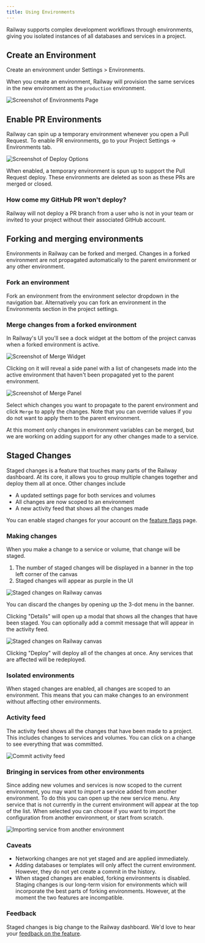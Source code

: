 ```yaml
---
title: Using Environments
---
```


Railway supports complex development workflows through environments, giving you isolated instances of all databases and services in a project.

## Create an Environment

Create an environment under Settings > Environments.

When you create an environment, Railway will provision the same services in the new environment as the `production` environment.

<Image src="https://res.cloudinary.com/railway/image/upload/v1644621886/docs/Environments.gif"
            alt="Screenshot of Environments Page"
            layout="responsive"
            width={800} height={434} quality={100} />

## Enable PR Environments

Railway can spin up a temporary environment whenever you open a Pull Request. To enable PR environments, go to your Project Settings -> Environments tab.

<Image
src="https://res.cloudinary.com/railway/image/upload/v1699568846/docs/enablePrEnv_f5n2hx.png"
alt="Screenshot of Deploy Options"
layout="responsive"
width={480} height={156} quality={80} />

When enabled, a temporary environment is spun up to support the Pull Request deploy. These environments are deleted as soon as these PRs are merged or closed.

### How come my GitHub PR won't deploy?

Railway will not deploy a PR branch from a user who is not in your team or invited to your project without their associated GitHub account.

## Forking and merging environments

Environments in Railway can be forked and merged. Changes in a forked environment are not propagated automatically to the parent environment or any other environment.

### Fork an environment

Fork an environment from the environment selector dropdown in the navigation bar. Alternatively you can fork an environment in the Environments section in the project settings.

### Merge changes from a forked environment

In Railway's UI you'll see a dock widget at the bottom of the project canvas when a forked environment is active.

<Image src="https://res.cloudinary.com/railway/image/upload/v1690454775/environment-dock_niocez.png"
            alt="Screenshot of Merge Widget"
            layout="intrinsic"
            width={210 } height={45} quality={100} />

Clicking on it will reveal a side panel with a list of changesets made into the active environment that haven't been propagated yet to the parent environment.

<Image src="https://res.cloudinary.com/railway/image/upload/v1690455300/environment-merge_ktyx7a.png"
            alt="Screenshot of Merge Panel"
            layout="responsive"
            width={429} height={439} quality={100} />

Select which changes you want to propagate to the parent environment and click `Merge` to apply the changes. Note that you can override values if you do not want to apply them to the parent environment.

At this moment only changes in environment variables can be merged, but we are working on adding support for any other changes made to a service.

## Staged Changes

<PriorityBoardingBanner />

Staged changes is a feature that touches many parts of the Railway dashboard. At its core, it allows you to group multiple changes together and deploy them all at once. Other changes include

- A updated settings page for both services and volumes
- All changes are now scoped to an environment
- A new activity feed that shows all the changes made

You can enable staged changes for your account on the [feature flags](https://railway.app/account/feature-flags) page.

### Making changes

When you make a change to a service or volume, that change will be staged.

1. The number of staged changes will be displayed in a banner in the top left corner of the canvas
2. Staged changes will appear as purple in the UI

<Image src="https://res.cloudinary.com/railway/image/upload/v1702077687/docs/staged-changes/wl1qxxj8mpbej70i042r.png"
            alt="Staged changes on Railway canvas"
            layout="responsive"
            width={1423} height={826} quality={100} />

You can discard the changes by opening up the 3-dot menu in the banner.

Clicking "Details" will open up a modal that shows all the changes that have been staged. You can optionally add a commit message that will appear in the activity feed.

<Image src="https://res.cloudinary.com/railway/image/upload/v1702078631/docs/staged-changes/a9xic5xjerg0t6ksogzh.png"
            alt="Staged changes on Railway canvas"
            layout="responsive"
            width={1108} height={841} quality={100} />

Clicking "Deploy" will deploy all of the changes at once. Any services that are affected will be redeployed.

### Isolated environments

When staged changes are enabled, all changes are scoped to an environment. This means that you can make changes to an environment without affecting other environments.

### Activity feed

The activity feed shows all the changes that have been made to a project. This includes changes to services and volumes. You can click on a change to see everything that was committed.

<Image src="https://res.cloudinary.com/railway/image/upload/v1702078916/docs/staged-changes/t16znkj2e7v88j5h4lb3.png"
            alt="Commit activity feed"
            layout="responsive"
            width={1273} height={777} quality={100} />

### Bringing in services from other environments

Since adding new volumes and services is now scoped to the current environment, you may want to _import_ a service added from another environment. To do this you can open up the new service menu. Any service that is not currently in the current environment will appear at the top of the list. When selected you can choose if you want to import the configuration from another environment, or start from scratch.

<Image src="https://res.cloudinary.com/railway/image/upload/v1702078916/docs/staged-changes/itar4aqayjwhqcfns7lk.png"
            alt="Importing service from another environment"
            layout="responsive"
            width={736} height={522} quality={100} />

### Caveats

- Networking changes are not yet staged and are applied immediately.
- Adding databases or templates will only affect the current environment. However, they do not yet create a commit in the history.
- When staged changes are enabled, forking environments is disabled. Staging changes is our long-term vision for environments which will incorporate the best parts of forking environments. However, at the moment the two features are incompatible.

### Feedback

Staged changes is big change to the Railway dashboard. We'd love to hear your [feedback on the feature](https://community.railway.app).
